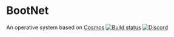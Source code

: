 # BootNet
An operative system based on [Cosmos](https://github.com/CosmosOS/Cosmos)
[![Build status](https://ci.appveyor.com/api/projects/status/1vryw34pq1wgytgg?svg=true)](https://ci.appveyor.com/project/Pto/bootnet)
[![Discord](https://img.shields.io/discord/955877634187853834)](https://discord.gg/KNGTnbT9Ym?style=for-the-badge)
